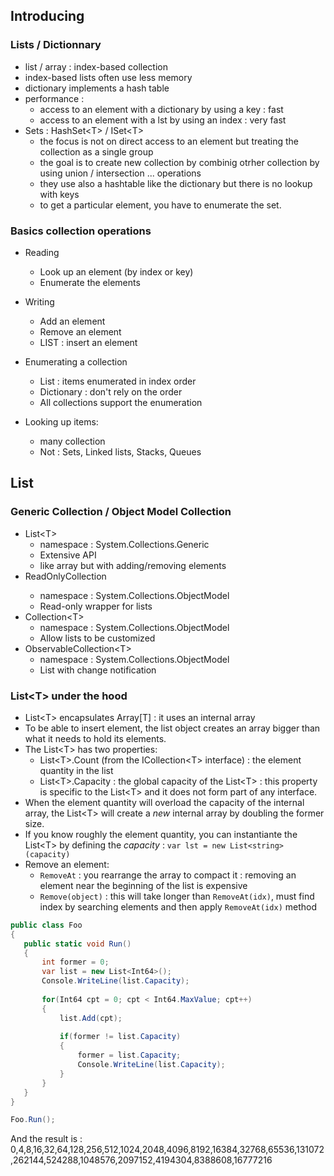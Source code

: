 

## Introducing

### Lists / Dictionnary

- list / array : index-based collection
- index-based lists often use less memory 
- dictionary implements a hash table
- performance : 
  - access to an element with a dictionary by using a key : fast
  - access to an element with a lst by using an index : very fast
- Sets : HashSet&lt;T&gt; / ISet&lt;T&gt;
  - the focus is not on direct access to an element but treating the collection as a single group
  - the goal is to create new collection by combinig otrher collection by using union / intersection ... operations
  - they use also a hashtable like the dictionary but there is no lookup with keys 
  - to get a particular element, you have to enumerate the set.
  

### Basics collection operations

- Reading
  - Look up an element (by index or key)
  - Enumerate the elements  
- Writing
  - Add an element
  - Remove an element
  - LIST : insert an element  
  
  
- Enumerating a collection
  - List : items enumerated in index order
  - Dictionary : don't rely on the order
  - All collections support the enumeration

- Looking up items:
  - many collection
  - Not : Sets, Linked lists, Stacks, Queues
  
  
## List

### Generic Collection / Object Model Collection

- List&lt;T&gt; 
  - namespace : System.Collections.Generic
  - Extensive API
  - like array but with adding/removing elements
- ReadOnlyCollection<T>
  - namespace : System.Collections.ObjectModel
  - Read-only wrapper for lists
- Collection&lt;T&gt; 
  - namespace : System.Collections.ObjectModel
  - Allow lists to be customized
- ObservableCollection&lt;T&gt;
  - namespace : System.Collections.ObjectModel
  - List with change notification

###  List&lt;T&gt; under the hood

- List&lt;T&gt; encapsulates Array[T] : it uses an internal array
- To be able to insert element, the list object creates an array bigger than what it needs to hold its elements. 
- The List&lt;T&gt; has two properties:
  - List&lt;T&gt;.Count (from the ICollection&lt;T&gt; interface) : the element quantity in the list
  - List&lt;T&gt;.Capacity : the global capacity of the List&lt;T&gt; : this property is specific to the List&lt;T&gt; and it does not form part of any interface.
- When the element quantity will overload the capacity of the internal array, the List&lt;T&gt; will create a _new_ internal array by doubling the former size.  
- If you know roughly the element quantity, you can instantiante the List&lt;T&gt; by defining the _capacity_ : ```var lst = new List<string>(capacity)```
- Remove an element:
  - ```RemoveAt``` : you rearrange the array to compact it : removing an element near the beginning of the list is expensive  
  - ```Remove(object)``` : this will take longer than ```RemoveAt(idx)```, must find index by searching elements and then apply ```RemoveAt(idx)``` method
   
 ```cs
public class Foo
{
    public static void Run()
    {
        int former = 0;
        var list = new List<Int64>();
        Console.WriteLine(list.Capacity);
        
        for(Int64 cpt = 0; cpt < Int64.MaxValue; cpt++)
        {
            list.Add(cpt);
            
            if(former != list.Capacity)
            {
                former = list.Capacity; 
                Console.WriteLine(list.Capacity);
            }
        }        
    }
}

Foo.Run();  
```
  
And the result is :  
0,4,8,16,32,64,128,256,512,1024,2048,4096,8192,16384,32768,65536,131072,262144,524288,1048576,2097152,4194304,8388608,16777216

  
  
  
  
